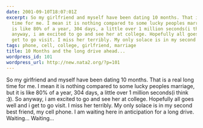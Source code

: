 ```yaml
---
date: 2001-09-10T18:07:01Z
excerpt: So my girlfriend and myself have been dating 10 months. That is a real long
  time for me. I mean it is nothing compared to some lucky peoples marriage, but it
  is like 80% of a year, 304 days, a little over 1 million seconds(i think :)). So
  anyway, i am excited to go and see her at college. Hopefully all goes well and i
  get to go visit. I miss her terribly. My only solace is in my second bes...
tags: phone, cell, college, girlfriend, marriage
title: 10 Months and the long drive ahead...
wordpress_id: 101
wordpress_url: http://new.nata2.org/?p=101
---
```


So my girlfriend and myself have been dating 10 months. That is a real long time for me. I mean it is nothing compared to some lucky peoples marriage, but it is like 80% of a year, 304 days, a little over 1 million seconds(i think <b>:)</b>). So anyway, i am excited to go and see her at college. Hopefully all goes well and i get to go visit. I miss her terribly. My only solace is in my second best friend, my cell phone. I am waiting here in anticipation for a long drive. Waiting... Waiting...

